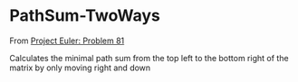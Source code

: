 # PathSum-TwoWays

From [Project Euler: Problem 81](https://projecteuler.net/problem=81)

Calculates the minimal path sum from the top left to the bottom right of the matrix by only moving right and down
